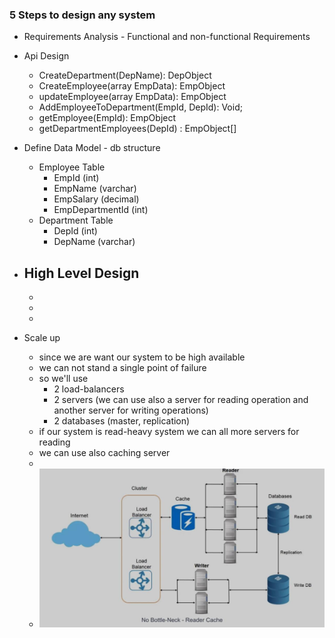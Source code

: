 ### 5 Steps to design any system
- Requirements Analysis - Functional and non-functional Requirements


- Api Design
  - CreateDepartment(DepName): DepObject
  - CreateEmployee(array EmpData): EmpObject
  - updateEmployee(array EmpData): EmpObject
  - AddEmployeeToDepartment(EmpId, DepId): Void;
  - getEmployee(EmpId): EmpObject
  - getDepartmentEmployees(DepId) : EmpObject[] 
  

- Define Data Model - db structure
  - Employee Table
    - EmpId (int)
    - EmpName (varchar)
    - EmpSalary (decimal) 
    - EmpDepartmentId (int)
  - Department Table
    - DepId (int)
    - DepName (varchar)


- High Level Design 
  - 
  - 
  - 
  - 
- Scale up
  - since we are want our system to be high available
  - we can not stand a single point of failure 
  - so we'll use
    - 2 load-balancers
    - 2 servers (we can use also a server for reading operation and another server for writing operations)
    - 2 databases (master, replication)  
  - if our system is read-heavy system we can all more servers for reading
  - we can use also caching server 
  - 
  - ![Alt text](02-imgs/servers.jpg?raw=true "Servers")




